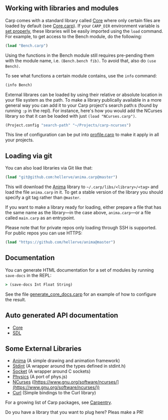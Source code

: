 ## Working with libraries and modules

Carp comes with a standard library called [Core](../core/) where only certain files are loaded by default (see [Core.carp](../core/Core.carp)). If your `CARP_DIR` environment variable is [set properly](https://github.com/carp-lang/Carp/blob/master/docs/Install.md#setting-the-carp_dir), these libraries will be easily imported using the `load` command. For example, to get access to the Bench module, do the following:

```clojure
(load "Bench.carp")
```

Using the functions in the Bench module still requires pre-pending them with the module name, i.e. `(Bench.bench fib)`. To avoid that, also do `(use Bench)`.

To see what functions a certain module contains, use the `info` command:

```clojure
(info Bench)
```

External librares can be loaded by using their relative or absolute location in your file system as the path. To make a library publically available in a more general way you can add it to your Carp project's search path:s (found by running `:p` in the repl). For instance, here's how you would add the NCurses library so that it can be loaded with just `(load "NCurses.carp")`.

```clojure
(Project.config "search-path" "~/Projects/carp-ncurses")
```

This line of configuration can be put into [profile.carp](Manual.md#Profile-settings) to make it apply in all your projects.

## Loading via git

You can also load libraries via Git like that:

```clojure
(load "git@github.com:hellerve/anima.carp@master")
```

This will download the [Anima](https://github.com/hellerve/anima) library to
`~/.carp/libs/<library>/<tag>` and load the file `anima.carp` in it. To get a
stable version of the library you should specify a git tag rather than
`@master`.

If you want to make a library ready for loading, either prepare a file that has the same name
as the library—in the case above, `anima.carp`—or a file called `main.carp` as
an entrypoint.

Please note that for private repos only loading through SSH is supported. For public repos you can use HTTPS:

```clojure
(load "https://github.com/hellerve/anima@master")
```

## Documentation

You can generate HTML documentation for a set of modules by running `save-docs` in the REPL:

```clojure
> (save-docs Int Float String)
```

See the file [generate_core_docs.carp](./core/generate_core_docs.carp) for an example of how to configure the result.


## Auto generated API documentation

* [Core](http://carp-lang.github.io/carp-docs/core/core_index.html)
* [SDL](http://carp-lang.github.io/carp-docs/sdl/SDL_index.html)

## Some External Libraries
* [Anima](https://github.com/hellerve/anima) (A simple drawing and animation framework)
* [Stdint](https://github.com/hellerve/stdint) (A wrapper around the types defined in stdint.h)
* [Socket](https://github.com/hellerve/socket) (A wrapper around C sockets)
* [Physics](https://github.com/hellerve/physics) (A port of phys.js)
* [NCurses](https://github.com/eriksvedang/carp-ncurses) ([https://www.gnu.org/software/ncurses/](https://www.gnu.org/software/ncurses/))
* [Curl](https://github.com/eriksvedang/carp-curl) (Simple bindings to the Curl library)

For a growing list of Carp packages, see [Carpentry](https://github.com/carpentry-org).

Do you have a library that you want to plug here? Pleas make a PR!
